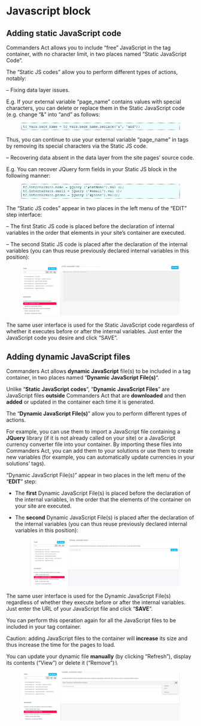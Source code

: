 # Javascript block

## Adding static JavaScript code

Commanders Act allows you to include “free” JavaScript in the tag container, with no character limit, in two places named “Static JavaScript Code”.

The “Static JS codes” allow you to perform different types of actions, notably:

–  Fixing data layer issues.

E.g. If your external variable “page\_name” contains values with special characters, you can delete or replace them in the Static JavaScript code (e.g. change “&” into “and” as follows:

<figure><img src="../../../../../../.gitbook/assets/image (39).png" alt=""><figcaption></figcaption></figure>

Thus, you can continue to use your external variable “page\_name” in tags by removing its special characters via the Static JS code.

– Recovering data absent in the data layer from the site pages’ source code.

E.g. You can recover JQuery form fields in your Static JS block in the following manner:

<figure><img src="../../../../../../.gitbook/assets/image (91).png" alt=""><figcaption></figcaption></figure>

The “Static JS codes” appear in two places in the left menu of the “EDIT” step interface:

–  The first Static JS code is placed before the declaration of internal variables in the order that elements in your site’s container are executed.

–  The second Static JS code is placed after the declaration of the internal variables (you can thus reuse previously declared internal variables in this position):

<figure><img src="../../../../../../.gitbook/assets/image (2) (2).png" alt=""><figcaption></figcaption></figure>

The same user interface is used for the Static JavaScript code regardless of whether it executes before or after the internal variables. Just enter the JavaScript code you desire and click “SAVE”.

## Adding dynamic JavaScript files

Commanders Act allows **dynamic** **JavaScript** file(s) to be included in a tag container, in two places named “**Dynamic** **JavaScript** **File(s)**“.

Unlike “**Static** **JavaScript** **codes**“, “**Dynamic** **JavaScript Files**” are JavaScript files **outside** Commanders Act that are **downloaded** and then **added** or updated in the  container each time it is generated.

The “**Dynamic JavaScript File(s)**” allow you to perform different types of actions.

For example, you can use them to import a JavaScript file containing a **JQuery** library (if it is not already called on your site) or a JavaScript currency converter file into your container. By importing these files into Commanders Act, you can add them to your solutions or use them to create new variables (for example, you can automatically update currencies in your solutions’ tags).

“Dynamic JavaScript File(s)” appear in two places in the left menu of the “**EDIT**” step:

* The **first** Dynamic JavaScript File(s) is placed before the declaration of the internal variables, in the order that the elements of the container on your site are executed.
*   The **second** Dynamic JavaScript File(s) is placed after the declaration of the internal variables (you can thus reuse previously declared internal variables in this position):

    <figure><img src="../../../../../../.gitbook/assets/image (45).png" alt=""><figcaption></figcaption></figure>

The same user interface is used for the Dynamic JavaScript File(s) regardless of whether they execute before or after the internal variables. Just enter the URL of your JavaScript file and click “**SAVE**”.

You can perform this operation again for all the JavaScript files to be included in your tag container.

Caution: adding JavaScript files to the container will **increase** its size and thus increase the time for the pages to load.

You can update your dynamic file **manually** (by clicking “Refresh”), display its contents (“View”) or delete it (“Remove”):\


<figure><img src="../../../../../../.gitbook/assets/image (62).png" alt=""><figcaption></figcaption></figure>
